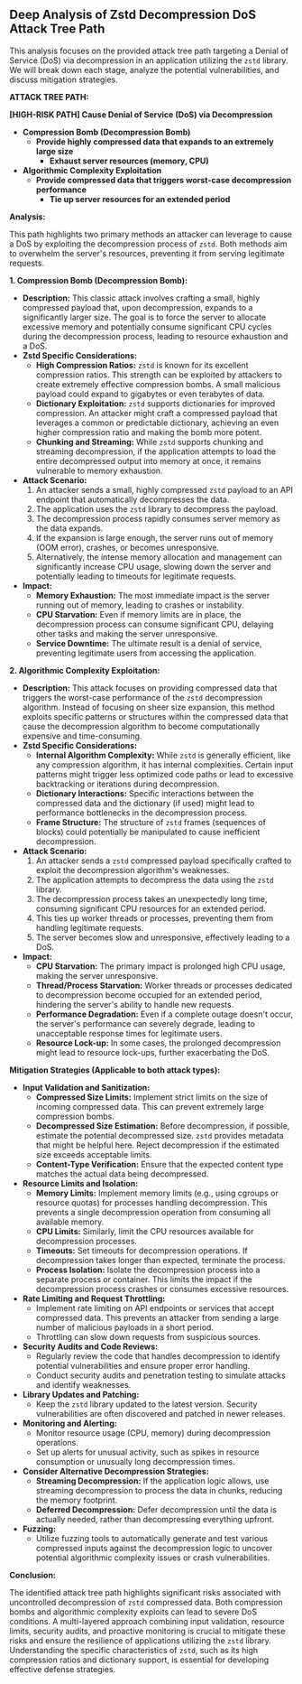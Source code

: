 ## Deep Analysis of Zstd Decompression DoS Attack Tree Path

This analysis focuses on the provided attack tree path targeting a Denial of Service (DoS) via decompression in an application utilizing the `zstd` library. We will break down each stage, analyze the potential vulnerabilities, and discuss mitigation strategies.

**ATTACK TREE PATH:**

**[HIGH-RISK PATH] Cause Denial of Service (DoS) via Decompression**

* **Compression Bomb (Decompression Bomb)**
    * **Provide highly compressed data that expands to an extremely large size**
        * **Exhaust server resources (memory, CPU)**
* **Algorithmic Complexity Exploitation**
    * **Provide compressed data that triggers worst-case decompression performance**
        * **Tie up server resources for an extended period**

**Analysis:**

This path highlights two primary methods an attacker can leverage to cause a DoS by exploiting the decompression process of `zstd`. Both methods aim to overwhelm the server's resources, preventing it from serving legitimate requests.

**1. Compression Bomb (Decompression Bomb):**

* **Description:** This classic attack involves crafting a small, highly compressed payload that, upon decompression, expands to a significantly larger size. The goal is to force the server to allocate excessive memory and potentially consume significant CPU cycles during the decompression process, leading to resource exhaustion and a DoS.
* **Zstd Specific Considerations:**
    * **High Compression Ratios:** `zstd` is known for its excellent compression ratios. This strength can be exploited by attackers to create extremely effective compression bombs. A small malicious payload could expand to gigabytes or even terabytes of data.
    * **Dictionary Exploitation:** `zstd` supports dictionaries for improved compression. An attacker might craft a compressed payload that leverages a common or predictable dictionary, achieving an even higher compression ratio and making the bomb more potent.
    * **Chunking and Streaming:** While `zstd` supports chunking and streaming decompression, if the application attempts to load the entire decompressed output into memory at once, it remains vulnerable to memory exhaustion.
* **Attack Scenario:**
    1. An attacker sends a small, highly compressed `zstd` payload to an API endpoint that automatically decompresses the data.
    2. The application uses the `zstd` library to decompress the payload.
    3. The decompression process rapidly consumes server memory as the data expands.
    4. If the expansion is large enough, the server runs out of memory (OOM error), crashes, or becomes unresponsive.
    5. Alternatively, the intense memory allocation and management can significantly increase CPU usage, slowing down the server and potentially leading to timeouts for legitimate requests.
* **Impact:**
    * **Memory Exhaustion:**  The most immediate impact is the server running out of memory, leading to crashes or instability.
    * **CPU Starvation:**  Even if memory limits are in place, the decompression process can consume significant CPU, delaying other tasks and making the server unresponsive.
    * **Service Downtime:**  The ultimate result is a denial of service, preventing legitimate users from accessing the application.

**2. Algorithmic Complexity Exploitation:**

* **Description:** This attack focuses on providing compressed data that triggers the worst-case performance of the `zstd` decompression algorithm. Instead of focusing on sheer size expansion, this method exploits specific patterns or structures within the compressed data that cause the decompression algorithm to become computationally expensive and time-consuming.
* **Zstd Specific Considerations:**
    * **Internal Algorithm Complexity:** While `zstd` is generally efficient, like any compression algorithm, it has internal complexities. Certain input patterns might trigger less optimized code paths or lead to excessive backtracking or iterations during decompression.
    * **Dictionary Interactions:**  Specific interactions between the compressed data and the dictionary (if used) might lead to performance bottlenecks in the decompression process.
    * **Frame Structure:** The structure of `zstd` frames (sequences of blocks) could potentially be manipulated to cause inefficient decompression.
* **Attack Scenario:**
    1. An attacker sends a `zstd` compressed payload specifically crafted to exploit the decompression algorithm's weaknesses.
    2. The application attempts to decompress the data using the `zstd` library.
    3. The decompression process takes an unexpectedly long time, consuming significant CPU resources for an extended period.
    4. This ties up worker threads or processes, preventing them from handling legitimate requests.
    5. The server becomes slow and unresponsive, effectively leading to a DoS.
* **Impact:**
    * **CPU Starvation:** The primary impact is prolonged high CPU usage, making the server unresponsive.
    * **Thread/Process Starvation:**  Worker threads or processes dedicated to decompression become occupied for an extended period, hindering the server's ability to handle new requests.
    * **Performance Degradation:** Even if a complete outage doesn't occur, the server's performance can severely degrade, leading to unacceptable response times for legitimate users.
    * **Resource Lock-up:**  In some cases, the prolonged decompression might lead to resource lock-ups, further exacerbating the DoS.

**Mitigation Strategies (Applicable to both attack types):**

* **Input Validation and Sanitization:**
    * **Compressed Size Limits:** Implement strict limits on the size of incoming compressed data. This can prevent extremely large compression bombs.
    * **Decompressed Size Estimation:** Before decompression, if possible, estimate the potential decompressed size. `zstd` provides metadata that might be helpful here. Reject decompression if the estimated size exceeds acceptable limits.
    * **Content-Type Verification:** Ensure that the expected content type matches the actual data being decompressed.
* **Resource Limits and Isolation:**
    * **Memory Limits:** Implement memory limits (e.g., using cgroups or resource quotas) for processes handling decompression. This prevents a single decompression operation from consuming all available memory.
    * **CPU Limits:** Similarly, limit the CPU resources available for decompression processes.
    * **Timeouts:** Set timeouts for decompression operations. If decompression takes longer than expected, terminate the process.
    * **Process Isolation:** Isolate the decompression process into a separate process or container. This limits the impact if the decompression process crashes or consumes excessive resources.
* **Rate Limiting and Request Throttling:**
    * Implement rate limiting on API endpoints or services that accept compressed data. This prevents an attacker from sending a large number of malicious payloads in a short period.
    * Throttling can slow down requests from suspicious sources.
* **Security Audits and Code Reviews:**
    * Regularly review the code that handles decompression to identify potential vulnerabilities and ensure proper error handling.
    * Conduct security audits and penetration testing to simulate attacks and identify weaknesses.
* **Library Updates and Patching:**
    * Keep the `zstd` library updated to the latest version. Security vulnerabilities are often discovered and patched in newer releases.
* **Monitoring and Alerting:**
    * Monitor resource usage (CPU, memory) during decompression operations.
    * Set up alerts for unusual activity, such as spikes in resource consumption or unusually long decompression times.
* **Consider Alternative Decompression Strategies:**
    * **Streaming Decompression:** If the application logic allows, use streaming decompression to process the data in chunks, reducing the memory footprint.
    * **Deferred Decompression:** Defer decompression until the data is actually needed, rather than decompressing everything upfront.
* **Fuzzing:**
    * Utilize fuzzing tools to automatically generate and test various compressed inputs against the decompression logic to uncover potential algorithmic complexity issues or crash vulnerabilities.

**Conclusion:**

The identified attack tree path highlights significant risks associated with uncontrolled decompression of `zstd` compressed data. Both compression bombs and algorithmic complexity exploits can lead to severe DoS conditions. A multi-layered approach combining input validation, resource limits, security audits, and proactive monitoring is crucial to mitigate these risks and ensure the resilience of applications utilizing the `zstd` library. Understanding the specific characteristics of `zstd`, such as its high compression ratios and dictionary support, is essential for developing effective defense strategies.
